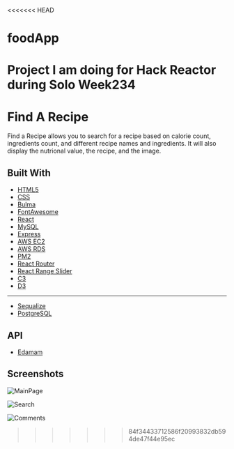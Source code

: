<<<<<<< HEAD
# foodApp
Project I am doing for Hack Reactor during Solo Week234
=======
Find A Recipe
===========

Find a Recipe allows you to search for a recipe based on calorie count, ingredients count, and different recipe names and ingredients. It will also display the nutrional value, the recipe, and the image.


Built With
----------

* [HTML5](https://developer.mozilla.org/en-US/docs/Web/Guide/HTML/HTML5)
* [CSS](https://developer.mozilla.org/en-US/docs/Web/CSS)
* [Bulma](https://bulma.io/)
* [FontAwesome](https://fontawesome.com/)
* [React](https://reactjs.org/)
* [MySQL](https://www.mysql.com/)
* [Express](https://expressjs.com/)
* [AWS EC2](https://aws.amazon.com/ec2/)
* [AWS RDS](https://aws.amazon.com/rds/)
* [PM2](http://pm2.keymetrics.io/)
* [React Router](https://github.com/ReactTraining/react-router)
* [React Range Slider](https://www.npmjs.com/package/react-rangeslider)
* [C3](https://c3js.org/)
* [D3](https://d3js.org/)

----------

* [Sequalize](http://docs.sequelizejs.com/)
* [PostgreSQL](https://www.postgresql.org/)

API
----------
* [Edamam](https://www.edamam.com/)

Screenshots
-----------

![MainPage](https://i.imgur.com/9uHHxv5.png)

![Search](https://i.imgur.com/62OoO1L.png)

![Comments](https://i.imgur.com/JQGxuqV.png)
>>>>>>> 84f34433712586f20993832db594de47f44e95ec
